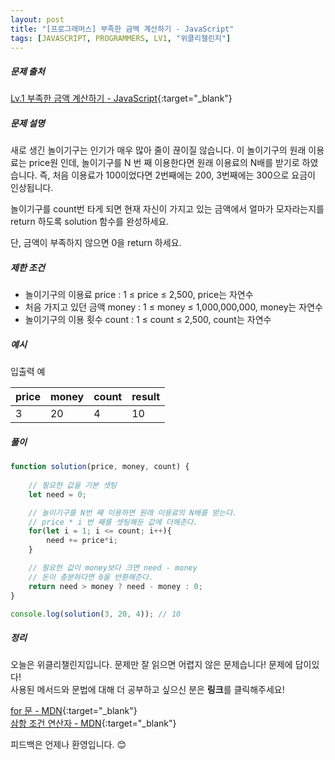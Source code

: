 ```yaml
---
layout: post
title: "[프로그래머스] 부족한 금액 계산하기 - JavaScript"
tags: [JAVASCRIPT, PROGRAMMERS, LV1, "위클리챌린지"]
---
```

##### 문제 출처
[Lv.1 부족한 금액 계산하기 - JavaScript](https://programmers.co.kr/learn/courses/30/lessons/82612?language=javascript){:target="_blank"}

##### 문제 설명
새로 생긴 놀이기구는 인기가 매우 많아 줄이 끊이질 않습니다. 이 놀이기구의 원래 이용료는 price원 인데, 놀이기구를 N 번 째 이용한다면 원래 이용료의 N배를 받기로 하였습니다. 즉, 처음 이용료가 100이었다면 2번째에는 200, 3번째에는 300으로 요금이 인상됩니다.

놀이기구를 count번 타게 되면 현재 자신이 가지고 있는 금액에서 얼마가 모자라는지를 return 하도록 solution 함수를 완성하세요.

단, 금액이 부족하지 않으면 0을 return 하세요.

##### 제한 조건
* 놀이기구의 이용료 price : 1 ≤ price ≤ 2,500, price는 자연수
* 처음 가지고 있던 금액 money : 1 ≤ money ≤ 1,000,000,000, money는 자연수
* 놀이기구의 이용 횟수 count : 1 ≤ count ≤ 2,500, count는 자연수


##### 예시
입출력 예

|price|money|count|result|
|---|---|---|---|
|3|20|4|10|


##### 풀이
```javascript
function solution(price, money, count) {
    
    // 필요한 값을 기본 셋팅
    let need = 0;

    // 놀이기구를 N번 째 이용하면 원래 이용료의 N배를 받는다.
    // price * i 번 째를 셋팅해둔 값에 더해준다.
    for(let i = 1; i <= count; i++){
        need += price*i;
    }

    // 필요한 값이 money보다 크면 need - money
    // 돈이 충분하다면 0을 반환해준다.
    return need > money ? need - money : 0;
}

console.log(solution(3, 20, 4)); // 10
```

##### 정리
오늘은 위클리챌린지입니다. 문제만 잘 읽으면 어렵지 않은 문제습니다! 문제에 답이있다!<br />
사용된 메서드와 문법에 대해 더 공부하고 싶으신 분은 **링크**를 클릭해주세요!

[for 문 - MDN](https://developer.mozilla.org/ko/docs/Web/JavaScript/Reference/Statements/for){:target="_blank"}<br />
[삼항 조건 연산자 - MDN](https://developer.mozilla.org/ko/docs/Web/JavaScript/Reference/Operators/Conditional_Operator){:target="_blank"}

피드백은 언제나 환영입니다. 😊
